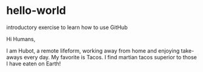 # hello-world
introductory exercise to learn how to use GitHub

Hi Humans,

I am Hubot, a remote lifeform, working away from home and enjoying take-aways every day. 
My favorite is Tacos. I find martian tacos superior to those I have eaten on Earth!
